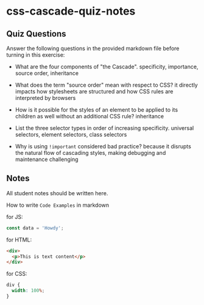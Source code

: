 # css-cascade-quiz-notes

## Quiz Questions

Answer the following questions in the provided markdown file before turning in this exercise:

- What are the four components of "the Cascade".
  specificity, importance, source order, inheritance

- What does the term "source order" mean with respect to CSS?
  it directly impacts how stylesheets are structured and how CSS rules are interpreted by browsers

- How is it possible for the styles of an element to be applied to its children as well without an additional CSS rule?
  inheritance

- List the three selector types in order of increasing specificity.
  universal selectors, element selectors, class selectors

- Why is using `!important` considered bad practice?
  because it disrupts the natural flow of cascading styles, making debugging and maintenance challenging

## Notes

All student notes should be written here.

How to write `Code Examples` in markdown

for JS:

```javascript
const data = 'Howdy';
```

for HTML:

```html
<div>
  <p>This is text content</p>
</div>
```

for CSS:

```css
div {
  width: 100%;
}
```
